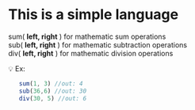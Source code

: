 # This is a simple language

sum( **left, right** ) for mathematic sum operations    
sub( **left, right** ) for mathematic subtraction operations    
div( **left, right** ) for mathematic division operations    


💡 Ex:
```js
   sum(1, 3) //out: 4
   sub(36,6) //out: 30
   div(30, 5) //out: 6
```

